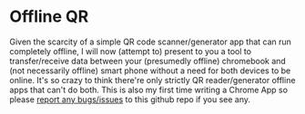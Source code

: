 # Offline QR
Given the scarcity of a simple QR code scanner/generator app that can run completely offline, I will now (attempt to) present to you a tool to transfer/receive data between your (presumedly offline) chromebook and (not necessarily offline) smart phone without a need for both devices to be online. It's so crazy to think there're only strictly QR reader/generator offline apps that can't do both. This is also my first time writing a Chrome App so please [report any bugs/issues](https://github.com/tfighter/Offline-QR/issues) to this github repo if you see any. 
